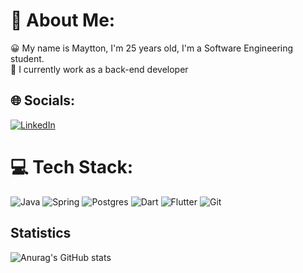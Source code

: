 # 💫 About Me:
😀 My name is Maytton, I'm 25 years old, I'm a Software Engineering student.<br>🔭 I currently work as a back-end developer<br>


## 🌐 Socials:
[![LinkedIn](https://img.shields.io/badge/LinkedIn-%230077B5.svg?logo=linkedin&logoColor=white)](https://linkedin.com/in/maytton) 

# 💻 Tech Stack:
![Java](https://img.shields.io/badge/java-%23ED8B00.svg?style=for-the-badge&logo=openjdk&logoColor=white) ![Spring](https://img.shields.io/badge/spring-%236DB33F.svg?style=for-the-badge&logo=spring&logoColor=white) ![Postgres](https://img.shields.io/badge/postgres-%23316192.svg?style=for-the-badge&logo=postgresql&logoColor=white) ![Dart](https://img.shields.io/badge/Dart-0175C2?style=for-the-badge&logo=dart&logoColor=white) ![Flutter](https://img.shields.io/badge/Flutter-02569B?style=for-the-badge&logo=flutter&logoColor=white) 	![Git](https://img.shields.io/badge/GIT-E44C30?style=for-the-badge&logo=git&logoColor=white)

## Statistics

![Anurag's GitHub stats](https://github-readme-stats.vercel.app/api?username=maytton&show_icons=true&theme=dark)




<!-- Proudly created with GPRM ( https://gprm.itsvg.in ) -->
